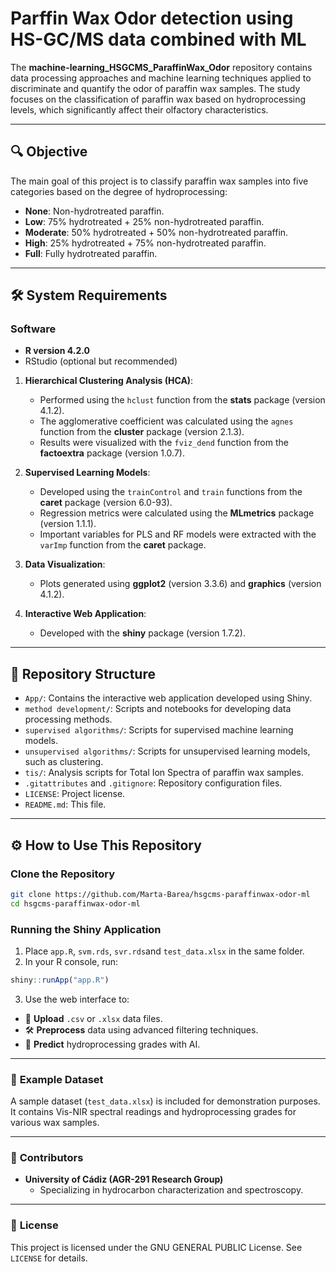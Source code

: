 # **Parffin Wax Odor detection using HS-GC/MS data combined with ML**

The **machine-learning_HSGCMS_ParaffinWax_Odor** repository contains data processing approaches and machine learning techniques applied to discriminate and quantify the odor of paraffin wax samples. The study focuses on the classification of paraffin wax based on hydroprocessing levels, which significantly affect their olfactory characteristics.

---

## 🔍 Objective

The main goal of this project is to classify paraffin wax samples into five categories based on the degree of hydroprocessing:

- **None**: Non-hydrotreated paraffin.
- **Low**: 75% hydrotreated + 25% non-hydrotreated paraffin.
- **Moderate**: 50% hydrotreated + 50% non-hydrotreated paraffin.
- **High**: 25% hydrotreated + 75% non-hydrotreated paraffin.
- **Full**: Fully hydrotreated paraffin.

---

## 🛠️ **System Requirements**

### Software
- **R version 4.2.0** 
- RStudio (optional but recommended)

1. **Hierarchical Clustering Analysis (HCA)**:
   - Performed using the `hclust` function from the **stats** package (version 4.1.2).
   - The agglomerative coefficient was calculated using the `agnes` function from the **cluster** package (version 2.1.3).
   - Results were visualized with the `fviz_dend` function from the **factoextra** package (version 1.0.7).

2. **Supervised Learning Models**:
   - Developed using the `trainControl` and `train` functions from the **caret** package (version 6.0-93).
   - Regression metrics were calculated using the **MLmetrics** package (version 1.1.1).
   - Important variables for PLS and RF models were extracted with the `varImp` function from the **caret** package.

3. **Data Visualization**:
   - Plots generated using **ggplot2** (version 3.3.6) and **graphics** (version 4.1.2).

4. **Interactive Web Application**:
   - Developed with the **shiny** package (version 1.7.2).

---

## 📂 Repository Structure

- `App/`: Contains the interactive web application developed using Shiny.
- `method development/`: Scripts and notebooks for developing data processing methods.
- `supervised algorithms/`: Scripts for supervised machine learning models.
- `unsupervised algorithms/`: Scripts for unsupervised learning models, such as clustering.
- `tis/`: Analysis scripts for Total Ion Spectra of paraffin wax samples.
- `.gitattributes` and `.gitignore`: Repository configuration files.
- `LICENSE`: Project license.
- `README.md`: This file.

---

## ⚙️ How to Use This Repository

### Clone the Repository

```bash
git clone https://github.com/Marta-Barea/hsgcms-paraffinwax-odor-ml
cd hsgcms-paraffinwax-odor-ml
```

### Running the Shiny Application
1. Place `app.R`, `svm.rds`, `svr.rds`and `test_data.xlsx` in the same folder.
2. In your R console, run:
   
```R 
shiny::runApp("app.R")
```

3. Use the web interface to:
- 📁 **Upload** `.csv` or `.xlsx` data files.
- 🛠️ **Preprocess** data using advanced filtering techniques.
- 🤖 **Predict** hydroprocessing grades with AI.

---

### 📂 **Example Dataset**
A sample dataset (`test_data.xlsx`) is included for demonstration purposes. It contains Vis-NIR spectral readings and hydroprocessing grades for various wax samples.

---

### 🤝 **Contributors**
- **University of Cádiz (AGR-291 Research Group)**
  - Specializing in hydrocarbon characterization and spectroscopy.

---

### 📜 **License**
This project is licensed under the GNU GENERAL PUBLIC License. See `LICENSE` for details.

